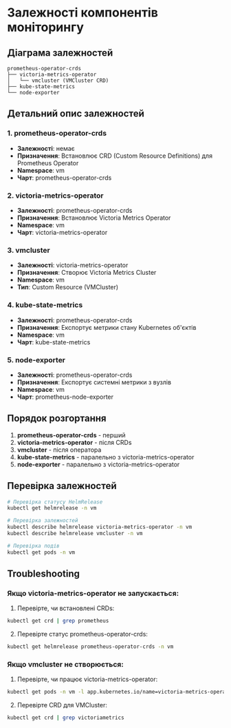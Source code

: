 # Залежності компонентів моніторингу

## Діаграма залежностей

```
prometheus-operator-crds
├── victoria-metrics-operator
│   └── vmcluster (VMCluster CRD)
├── kube-state-metrics
└── node-exporter
```

## Детальний опис залежностей

### 1. prometheus-operator-crds
- **Залежності**: немає
- **Призначення**: Встановлює CRD (Custom Resource Definitions) для Prometheus Operator
- **Namespace**: vm
- **Чарт**: prometheus-operator-crds

### 2. victoria-metrics-operator
- **Залежності**: prometheus-operator-crds
- **Призначення**: Встановлює Victoria Metrics Operator
- **Namespace**: vm
- **Чарт**: victoria-metrics-operator

### 3. vmcluster
- **Залежності**: victoria-metrics-operator
- **Призначення**: Створює Victoria Metrics Cluster
- **Namespace**: vm
- **Тип**: Custom Resource (VMCluster)

### 4. kube-state-metrics
- **Залежності**: prometheus-operator-crds
- **Призначення**: Експортує метрики стану Kubernetes об'єктів
- **Namespace**: vm
- **Чарт**: kube-state-metrics

### 5. node-exporter
- **Залежності**: prometheus-operator-crds
- **Призначення**: Експортує системні метрики з вузлів
- **Namespace**: vm
- **Чарт**: prometheus-node-exporter

## Порядок розгортання

1. **prometheus-operator-crds** - перший
2. **victoria-metrics-operator** - після CRDs
3. **vmcluster** - після оператора
4. **kube-state-metrics** - паралельно з victoria-metrics-operator
5. **node-exporter** - паралельно з victoria-metrics-operator

## Перевірка залежностей

```bash
# Перевірка статусу HelmRelease
kubectl get helmrelease -n vm

# Перевірка залежностей
kubectl describe helmrelease victoria-metrics-operator -n vm
kubectl describe helmrelease vmcluster -n vm

# Перевірка подів
kubectl get pods -n vm
```

## Troubleshooting

### Якщо victoria-metrics-operator не запускається:
1. Перевірте, чи встановлені CRDs:
```bash
kubectl get crd | grep prometheus
```

2. Перевірте статус prometheus-operator-crds:
```bash
kubectl get helmrelease prometheus-operator-crds -n vm
```

### Якщо vmcluster не створюється:
1. Перевірте, чи працює victoria-metrics-operator:
```bash
kubectl get pods -n vm -l app.kubernetes.io/name=victoria-metrics-operator
```

2. Перевірте CRD для VMCluster:
```bash
kubectl get crd | grep victoriametrics
```
